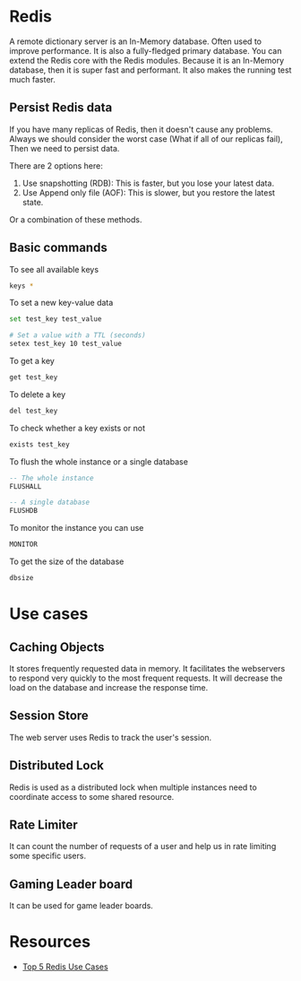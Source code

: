 # Redis

A remote dictionary server is an In-Memory database. Often used to improve performance. It is also a fully-fledged primary database. You can extend the Redis core with the Redis modules. Because it is an In-Memory database, then it is super fast and performant. It also makes the running test much faster. 

## Persist Redis data

If you have many replicas of Redis, then it doesn't cause any problems. Always we should consider the worst case (What if all of our replicas fail), Then we need to persist data.

There are 2 options here:

1. Use snapshotting (RDB): This is faster, but you lose your latest data.
2. Use Append only file (AOF): This is slower, but you restore the latest state.

Or a combination of these methods.

## Basic commands

To see all available keys

```bash
keys *
```

To set a new key-value data

```bash
set test_key test_value

# Set a value with a TTL (seconds)
setex test_key 10 test_value
```

To get a key

```bash
get test_key
```

To delete a key

```bash
del test_key
```

To check whether a key exists or not

```bash
exists test_key
```

To flush the whole instance or a single database

```sql
-- The whole instance
FLUSHALL

-- A single database
FLUSHDB
```

To monitor the instance you can use 

```sql
MONITOR
```

To get the size of the database

```bash
dbsize
```

# Use cases

## Caching Objects

It stores frequently requested data in memory. It facilitates the webservers to respond very quickly to the most frequent requests. It will decrease the load on the database and increase the response time.

## Session Store

The web server uses Redis to track the user's session.

## Distributed Lock

Redis is used as a distributed lock when multiple instances need to coordinate access to some shared resource.

## Rate Limiter

It can count the number of requests of a user and help us in rate limiting some specific users.

## Gaming Leader board

It can be used for game leader boards.

# Resources

- [Top 5 Redis Use Cases](https://www.youtube.com/watch?v=a4yX7RUgTxI)